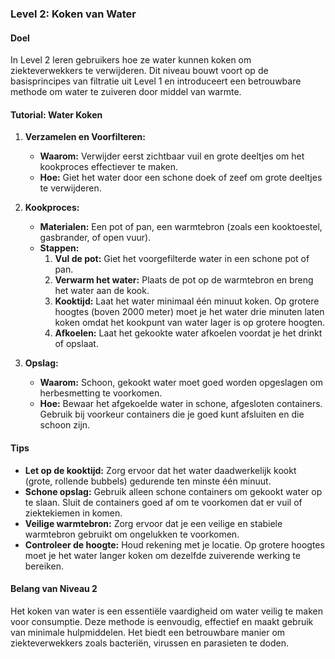 ### Level 2: Koken van Water

#### Doel
In Level 2 leren gebruikers hoe ze water kunnen koken om ziekteverwekkers te verwijderen. Dit niveau bouwt voort op de basisprincipes van filtratie uit Level 1 en introduceert een betrouwbare methode om water te zuiveren door middel van warmte.

#### Tutorial: Water Koken

1. **Verzamelen en Voorfilteren:**
   - **Waarom:** Verwijder eerst zichtbaar vuil en grote deeltjes om het kookproces effectiever te maken.
   - **Hoe:** Giet het water door een schone doek of zeef om grote deeltjes te verwijderen.

2. **Kookproces:**
   - **Materialen:** Een pot of pan, een warmtebron (zoals een kooktoestel, gasbrander, of open vuur).
   - **Stappen:**
     1. **Vul de pot:** Giet het voorgefilterde water in een schone pot of pan.
     2. **Verwarm het water:** Plaats de pot op de warmtebron en breng het water aan de kook.
     3. **Kooktijd:** Laat het water minimaal één minuut koken. Op grotere hoogtes (boven 2000 meter) moet je het water drie minuten laten koken omdat het kookpunt van water lager is op grotere hoogten.
     4. **Afkoelen:** Laat het gekookte water afkoelen voordat je het drinkt of opslaat.

3. **Opslag:**
   - **Waarom:** Schoon, gekookt water moet goed worden opgeslagen om herbesmetting te voorkomen.
   - **Hoe:** Bewaar het afgekoelde water in schone, afgesloten containers. Gebruik bij voorkeur containers die je goed kunt afsluiten en die schoon zijn.

#### Tips

- **Let op de kooktijd:** Zorg ervoor dat het water daadwerkelijk kookt (grote, rollende bubbels) gedurende ten minste één minuut.
- **Schone opslag:** Gebruik alleen schone containers om gekookt water op te slaan. Sluit de containers goed af om te voorkomen dat er vuil of ziektekiemen in komen.
- **Veilige warmtebron:** Zorg ervoor dat je een veilige en stabiele warmtebron gebruikt om ongelukken te voorkomen.
- **Controleer de hoogte:** Houd rekening met je locatie. Op grotere hoogtes moet je het water langer koken om dezelfde zuiverende werking te bereiken.

#### Belang van Niveau 2
Het koken van water is een essentiële vaardigheid om water veilig te maken voor consumptie. Deze methode is eenvoudig, effectief en maakt gebruik van minimale hulpmiddelen. Het biedt een betrouwbare manier om ziekteverwekkers zoals bacteriën, virussen en parasieten te doden.
